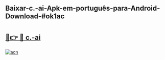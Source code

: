## Baixar-c.-ai-Apk-em-português​-para-Android-Download-#ok1ac

# <h2><a href="https://ainizakaria.my?title=c.-ai&ref=20M">🔗👉 🔴 c.-ai</a></h2>

[![acn](https://github.com/user-attachments/assets/0f9c940e-d8b0-45ae-aac7-cd30a18b3e1c)](https://ainizakaria.my?title=c.-ai&ref=20M)

